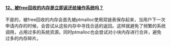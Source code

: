 #### [12、被free回收的内存是立即返还给操作系统吗？](https://interviewguide.cn/#/Doc/Knowledge/C++/基础语法/基础语法?id=12、被free回收的内存是立即返还给操作系统吗？)

不是的，被free回收的内存会首先被ptmalloc使用双链表保存起来，当用户下一次申请内存的时候，会尝试从这些内存中寻找合适的返回。这样就避免了频繁的系统调用，占用过多的系统资源。同时ptmalloc也会尝试对小块内存进行合并，避免过多的内存碎片。